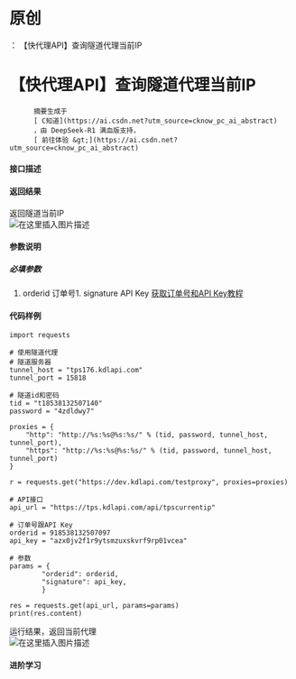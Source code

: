 # 原创
：  【快代理API】查询隧道代理当前IP

# 【快代理API】查询隧道代理当前IP


          摘要生成于
          [ C知道](https://ai.csdn.net?utm_source=cknow_pc_ai_abstract) 
          ，由 DeepSeek-R1 满血版支持，
          [ 前往体验 &gt;](https://ai.csdn.net?utm_source=cknow_pc_ai_abstract)

#### 接口描述

#### 返回结果

返回隧道当前IP<br/> <img alt="在这里插入图片描述" src="https://i-blog.csdnimg.cn/blog_migrate/056adafaf93049e3e5e26c02da051277.png"/>

#### 参数说明

##### 必填参数
1. orderid 订单号1. signature API Key
[获取订单号和API Key教程](https://blog.csdn.net/kdl_csdn/article/details/105160723)

#### 代码样例

```
import requests

# 使用隧道代理
# 隧道服务器
tunnel_host = "tps176.kdlapi.com"
tunnel_port = 15818

# 隧道id和密码
tid = "t18538132507140"
password = "4zdldwy7"

proxies = {
    "http": "http://%s:%s@%s:%s/" % (tid, password, tunnel_host, tunnel_port),
    "https": "http://%s:%s@%s:%s/" % (tid, password, tunnel_host, tunnel_port)
}

r = requests.get("https://dev.kdlapi.com/testproxy", proxies=proxies)

# API接口
api_url = "https://tps.kdlapi.com/api/tpscurrentip"

# 订单号跟API Key
orderid = 918538132507097
api_key = "azx0jv2f1r9ytsmzuxskvrf9rp01vcea"

# 参数
params = {
        "orderid": orderid,
        "signature": api_key,
        }

res = requests.get(api_url, params=params)
print(res.content)

```

运行结果，返回当前代理<br/> <img alt="在这里插入图片描述" src="https://i-blog.csdnimg.cn/blog_migrate/112776cd99555f4999e8c4f95708afb6.png"/>

#### 进阶学习
